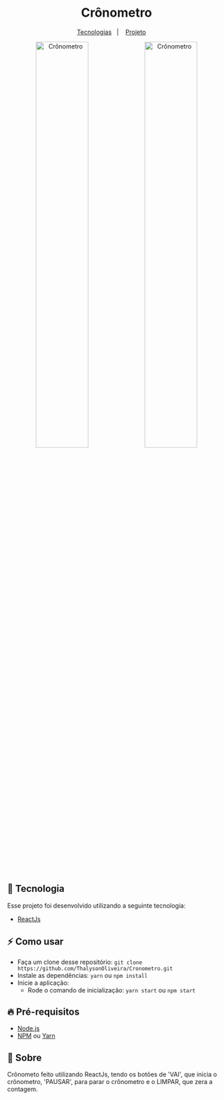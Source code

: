 <h1 align="center">Crônometro</h1>

<p align="center">
  <a href="#-tecnologia">Tecnologias</a>&nbsp;&nbsp;&nbsp;|&nbsp;&nbsp;&nbsp;
  <a href="#-sobre">Projeto</a>&nbsp;&nbsp;&nbsp;&nbsp;&nbsp;&nbsp;
</p>

<p align="center">
  <img alt="Crônometro" src="https://i.imgur.com/Gst2Yfc.png" width="49%">
  <img alt="Crônometro" src="https://i.imgur.com/gy2oOnJ.png" width="49%">
  
</p>

## 🚀 Tecnologia

Esse projeto foi desenvolvido utilizando a seguinte tecnologia:

- [ReactJs](https://pt-br.reactjs.org/)

## :zap: Como usar

- Faça um clone desse repositório: `git clone https://github.com/ThalysonOliveira/Cronometro.git`
- Instale as dependências: `yarn` ou `npm install`
- Inicie a aplicação:
   - Rode o comando de inicialização: `yarn start` ou `npm start`

## :fire: **Pré-requisitos**

- [Node.js](https://nodejs.org/en/)
- [NPM](https://www.npmjs.com/) ou [Yarn](https://yarnpkg.com/)


## :bookmark: Sobre

Crônometo feito utilizando ReactJs, tendo os botões de 'VAI', que inicia o crônometro, 'PAUSAR', para parar o crônometro e o LIMPAR, que zera a contagem.
